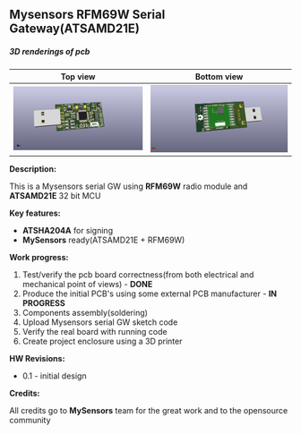 ## Mysensors RFM69W Serial Gateway(ATSAMD21E)

##### 3D renderings of pcb

Top view | Bottom view
------------ | -------------
![Alt text](3d/renderings/serial_gw_ATSAMD21E_top.png?raw=true "top view") | ![Alt text](3d/renderings/serial_gw_ATSAMD21E_bottom.png?raw=true "bottom view")



**Description:**

This is a Mysensors serial GW using **RFM69W** radio module and **ATSAMD21E** 32 bit MCU 

**Key features:**

 - **ATSHA204A** for signing
 - **MySensors** ready(ATSAMD21E + RFM69W)

**Work progress:**
 1. Test/verify the pcb board correctness(from both electrical and mechanical point of views) - **DONE**
 2. Produce the initial PCB's using some external PCB manufacturer - **IN PROGRESS**
 3. Components assembly(soldering)
 4. Upload Mysensors serial GW sketch code
 5. Verify the real board with running code
 6. Create project enclosure using a 3D printer

**HW Revisions:**
 - 0.1 - initial design

**Credits:**
  
  All credits go to **MySensors** team for the great work and to the opensource community
